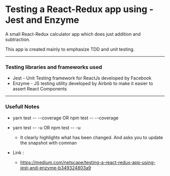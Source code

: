 # Testing a React-Redux app using - Jest and Enzyme

A small React-Redux calculator app which does just addition and subtraction.

This app is created mainly to emphasize TDD and unit testing.

----------

### Testing libraries and frameworks used

* Jest - Unit Testing framework for ReactJs developed by Facebook
* Enzyme - JS testing utility developed by Airbnb to make it easier to assert React Components

----------

### Usefull Notes

* yarn test -- --coverage  OR npm test -- --coverage

* yarn test -- -u    OR  npm test -- -u

    - It clearly highlights what has been changed. And asks you to update the snapshot with comman

* Link :

    - https://medium.com/netscape/testing-a-react-redux-app-using-jest-and-enzyme-b349324803a9


